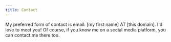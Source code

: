 ```yaml
---
title: Contact
---
```


My preferred form of contact is email: [my first name] AT [this domain]. I'd love to meet you! 
Of course, if you know me on a social media platform, you can contact me there too. 